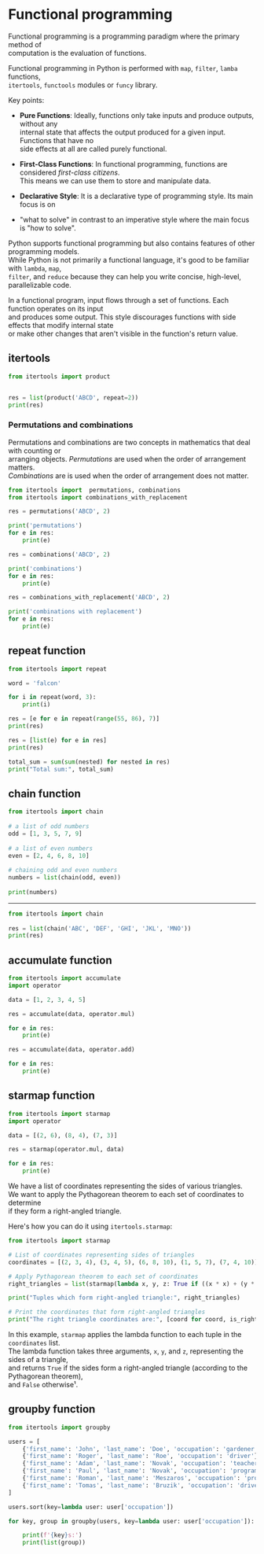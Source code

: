 # Functional programming


Functional programming is a programming paradigm where the primary method of  
computation is the evaluation of functions. 

Functional programming in Python is performed with `map`, `filter`, `lamba` functions,  
`itertools`, `functools` modules or `funcy` library.  


Key points:

- **Pure Functions**: Ideally, functions only take inputs and produce outputs, without any  
  internal state that affects the output produced for a given input. Functions that have no  
  side effects at all are called purely functional.  

- **First-Class Functions**: In functional programming, functions are considered *first-class citizens*.  
  This means we can use them to store and manipulate data.  

- **Declarative Style**: It is a declarative type of programming style. Its main focus is on
- "what to solve" in contrast to an imperative style where the main focus is "how to solve".  

Python supports functional programming but also contains features of other programming models.  
While Python is not primarily a functional language, it's good to be familiar with `lambda`, `map`,  
`filter`, and `reduce` because they can help you write concise, high-level, parallelizable code.   

In a functional program, input flows through a set of functions. Each function operates on its input   
and produces some output. This style discourages functions with side effects that modify internal state  
or make other changes  that aren't visible in the function's return value.    


## itertools 

```python
from itertools import product


res = list(product('ABCD', repeat=2))
print(res)
```

### Permutations and combinations

Permutations and combinations are two concepts in mathematics that deal with counting or   
arranging objects. *Permutations* are  used when the order of arrangement matters.   
*Combinations* are is used when the order of arrangement does not matter.   

```python
from itertools import  permutations, combinations
from itertools import combinations_with_replacement

res = permutations('ABCD', 2)

print('permutations')
for e in res:
    print(e)

res = combinations('ABCD', 2)

print('combinations')
for e in res:
    print(e)

res = combinations_with_replacement('ABCD', 2)

print('combinations with replacement')
for e in res:
    print(e)
```

## repeat function

```python
from itertools import repeat

word = 'falcon'

for i in repeat(word, 3):
    print(i)

res = [e for e in repeat(range(55, 86), 7)]
print(res)

res = [list(e) for e in res]
print(res)

total_sum = sum(sum(nested) for nested in res)
print("Total sum:", total_sum)
```

## chain function

```python
from itertools import chain
 
# a list of odd numbers
odd = [1, 3, 5, 7, 9]
 
# a list of even numbers
even = [2, 4, 6, 8, 10]
 
# chaining odd and even numbers
numbers = list(chain(odd, even))
 
print(numbers)
```

---

```python
from itertools import chain
 
res = list(chain('ABC', 'DEF', 'GHI', 'JKL', 'MNO'))
print(res)
```

## accumulate function

```python
from itertools import accumulate
import operator

data = [1, 2, 3, 4, 5]

res = accumulate(data, operator.mul)

for e in res:
    print(e)

res = accumulate(data, operator.add)

for e in res:
    print(e)
```

## starmap function

```python
from itertools import starmap
import operator

data = [(2, 6), (8, 4), (7, 3)]

res = starmap(operator.mul, data)

for e in res:
    print(e)
```

We have a list of coordinates representing the sides of various triangles.  
We want to apply the Pythagorean theorem to each set of coordinates to determine  
if they form a right-angled triangle.  

Here's how you can do it using `itertools.starmap`:

```python
from itertools import starmap

# List of coordinates representing sides of triangles
coordinates = [(2, 3, 4), (3, 4, 5), (6, 8, 10), (1, 5, 7), (7, 4, 10)]

# Apply Pythagorean theorem to each set of coordinates
right_triangles = list(starmap(lambda x, y, z: True if ((x * x) + (y * y)) == (z * z) else False, coordinates))

print("Tuples which form right-angled triangle:", right_triangles)

# Print the coordinates that form right-angled triangles
print("The right triangle coordinates are:", [coord for coord, is_right in zip(coordinates, right_triangles) if is_right])
```

In this example, `starmap` applies the lambda function to each tuple in the `coordinates` list.  
The lambda function takes three arguments, `x`, `y`, and `z`, representing the sides of a triangle,  
and returns `True` if the sides form a right-angled triangle (according to the Pythagorean theorem),  
and `False` otherwise¹.


## groupby function

```python
from itertools import groupby

users = [
    {'first_name': 'John', 'last_name': 'Doe', 'occupation': 'gardener'},
    {'first_name': 'Roger', 'last_name': 'Roe', 'occupation': 'driver'},
    {'first_name': 'Adam', 'last_name': 'Novak', 'occupation': 'teacher'},
    {'first_name': 'Paul', 'last_name': 'Novak', 'occupation': 'programmer'},
    {'first_name': 'Roman', 'last_name': 'Meszaros', 'occupation': 'programmer'},
    {'first_name': 'Tomas', 'last_name': 'Bruzik', 'occupation': 'driver'},
]

users.sort(key=lambda user: user['occupation'])

for key, group in groupby(users, key=lambda user: user['occupation']):

    print(f'{key}s:')
    print(list(group))
```

